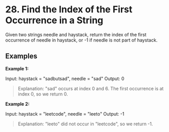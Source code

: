 # 28. Find the Index of the First Occurrence in a String
Given two strings needle and haystack, return the index of the first occurrence of needle in haystack, or -1 if needle is not part of haystack.




## Examples

**Example 1:**

Input: haystack = "sadbutsad", needle = "sad"
Output: 0
> Explanation: "sad" occurs at index 0 and 6.
The first occurrence is at index 0, so we return 0.


**Example 2:**

Input: haystack = "leetcode", needle = "leeto"
Output: -1
> Explanation: "leeto" did not occur in "leetcode", so we return -1.